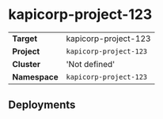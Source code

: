 # kapicorp-project-123

|||
| --- | --- |
| **Target** | kapicorp-project-123 |
| **Project**     | `kapicorp-project-123`|
| **Cluster**     |  'Not defined'  |
| **Namespace**   | `kapicorp-project-123` |


## Deployments
